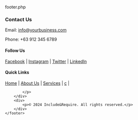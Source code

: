 footer.php
<footer>
        <div>
            <h3>Contact Us</h3>
            <p>Email: <a href="mailto:info@yourbusiness.com">info@yourbusiness.com</a></p>
            <p>Phone: +63 912 345 6789</p>
        </div>
        <div class="footer-links">
            <h4>Follow Us</h4>
            <p>
                <a href="#">Facebook</a> | 
                <a href="#">Instagram</a> | 
                <a href="#">Twitter</a> | 
                <a href="#">LinkedIn</a>
            </p>
        </div>
        <div class="footer-links">
            <h4>Quick Links</h4>
            <p>
                <a href="#">Home</a> | 
                <a href="#">About Us</a> | 
                <a href="#">Services</a> | 
                <a href="#">c</a> | 

            </p>
        </div>
        <div>
            <p>© 2024 Include&Require. All rights reserved.</p>
        </div>
    </footer>
